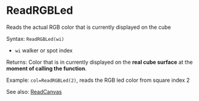 # ReadRGBLed

Reads the actual RGB color that is currently displayed on the cube

Syntax: `ReadRGBLed(wi)` 

* `wi` walker or spot index

Returns: Color that is in currently displayed on the **real cube surface** at the **moment of calling the function**.

Example: `col=ReadRGBLed(2)`, reads the RGB led color from square index 2

See also: [ReadCanvas](/api-native-functions/readcanvas.md)

